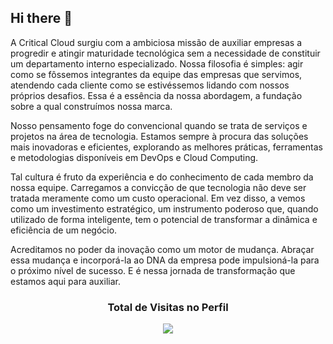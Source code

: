 ## Hi there 👋


A Critical Cloud surgiu com a ambiciosa missão de auxiliar empresas a progredir e atingir maturidade tecnológica sem a necessidade de constituir um departamento interno especializado. Nossa filosofia é simples: agir como se fôssemos integrantes da equipe das empresas que servimos, atendendo cada cliente como se estivéssemos lidando com nossos próprios desafios. Essa é a essência da nossa abordagem, a fundação sobre a qual construímos nossa marca.

Nosso pensamento foge do convencional quando se trata de serviços e projetos na área de tecnologia. Estamos sempre à procura das soluções mais inovadoras e eficientes, explorando as melhores práticas, ferramentas e metodologias disponíveis em DevOps e Cloud Computing.

Tal cultura é fruto da experiência e do conhecimento de cada membro da nossa equipe. Carregamos a convicção de que tecnologia não deve ser tratada meramente como um custo operacional. Em vez disso, a vemos como um investimento estratégico, um instrumento poderoso que, quando utilizado de forma inteligente, tem o potencial de transformar a dinâmica e eficiência de um negócio.

Acreditamos no poder da inovação como um motor de mudança. Abraçar essa mudança e incorporá-la ao DNA da empresa pode impulsioná-la para o próximo nível de sucesso. E é nessa jornada de transformação que estamos aqui para auxiliar.


<h3><p align="center">Total de Visitas no Perfil</p>
<p align="center">
    <img alingn="center" src="https://profile-counter.glitch.me/criticalcloud/count.svg"/>
</p>
